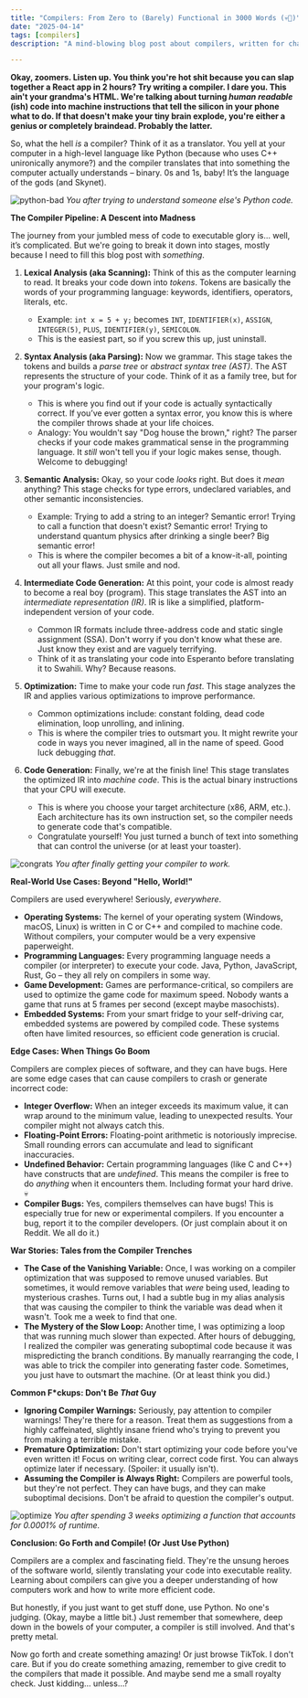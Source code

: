 ```yaml
---
title: "Compilers: From Zero to (Barely) Functional in 3000 Words (💀🙏)"
date: "2025-04-14"
tags: [compilers]
description: "A mind-blowing blog post about compilers, written for chaotic Gen Z engineers who probably have ADHD (no offense)."

---
```


**Okay, zoomers. Listen up. You think you're hot shit because you can slap together a React app in 2 hours? Try writing a compiler. I dare you. This ain't your grandma's HTML. We're talking about turning *human readable* (ish) code into machine instructions that tell the silicon in your phone what to do. If that doesn't make your tiny brain explode, you're either a genius or completely braindead. Probably the latter.**

So, what the hell *is* a compiler? Think of it as a translator. You yell at your computer in a high-level language like Python (because who uses C++ unironically anymore?) and the compiler translates that into something the computer actually understands – binary. 0s and 1s, baby! It’s the language of the gods (and Skynet).

![python-bad](https://i.imgflip.com/3r4b7d.jpg)
*You after trying to understand someone else's Python code.*

**The Compiler Pipeline: A Descent into Madness**

The journey from your jumbled mess of code to executable glory is… well, it’s complicated. But we're going to break it down into stages, mostly because I need to fill this blog post with *something*.

1.  **Lexical Analysis (aka Scanning):** Think of this as the computer learning to read. It breaks your code down into *tokens*. Tokens are basically the words of your programming language: keywords, identifiers, operators, literals, etc.
    *   Example: `int x = 5 + y;` becomes `INT`, `IDENTIFIER(x)`, `ASSIGN`, `INTEGER(5)`, `PLUS`, `IDENTIFIER(y)`, `SEMICOLON`.
    *   This is the easiest part, so if you screw this up, just uninstall.

2.  **Syntax Analysis (aka Parsing):** Now we grammar. This stage takes the tokens and builds a *parse tree* or *abstract syntax tree (AST)*. The AST represents the structure of your code. Think of it as a family tree, but for your program's logic.
    *   This is where you find out if your code is actually syntactically correct. If you’ve ever gotten a syntax error, you know this is where the compiler throws shade at your life choices.
    *   Analogy: You wouldn't say "Dog house the brown," right? The parser checks if your code makes grammatical sense in the programming language. It *still* won't tell you if your logic makes sense, though. Welcome to debugging!

3.  **Semantic Analysis:** Okay, so your code *looks* right. But does it *mean* anything? This stage checks for type errors, undeclared variables, and other semantic inconsistencies.
    *   Example: Trying to add a string to an integer? Semantic error! Trying to call a function that doesn't exist? Semantic error! Trying to understand quantum physics after drinking a single beer? Big semantic error!
    *   This is where the compiler becomes a bit of a know-it-all, pointing out all your flaws. Just smile and nod.

4.  **Intermediate Code Generation:** At this point, your code is almost ready to become a real boy (program). This stage translates the AST into an *intermediate representation (IR)*. IR is like a simplified, platform-independent version of your code.
    *   Common IR formats include three-address code and static single assignment (SSA). Don't worry if you don't know what these are. Just know they exist and are vaguely terrifying.
    *   Think of it as translating your code into Esperanto before translating it to Swahili. Why? Because reasons.

5.  **Optimization:** Time to make your code run *fast*. This stage analyzes the IR and applies various optimizations to improve performance.
    *   Common optimizations include: constant folding, dead code elimination, loop unrolling, and inlining.
    *   This is where the compiler tries to outsmart you. It might rewrite your code in ways you never imagined, all in the name of speed. Good luck debugging *that*.

6.  **Code Generation:** Finally, we're at the finish line! This stage translates the optimized IR into *machine code*. This is the actual binary instructions that your CPU will execute.
    *   This is where you choose your target architecture (x86, ARM, etc.). Each architecture has its own instruction set, so the compiler needs to generate code that's compatible.
    *   Congratulate yourself! You just turned a bunch of text into something that can control the universe (or at least your toaster).

![congrats](https://i.kym-cdn.com/photos/images/newsfeed/000/963/355/55f.jpg)
*You after finally getting your compiler to work.*

**Real-World Use Cases: Beyond "Hello, World!"**

Compilers are used everywhere! Seriously, *everywhere*.

*   **Operating Systems:** The kernel of your operating system (Windows, macOS, Linux) is written in C or C++ and compiled to machine code. Without compilers, your computer would be a very expensive paperweight.
*   **Programming Languages:** Every programming language needs a compiler (or interpreter) to execute your code. Java, Python, JavaScript, Rust, Go – they all rely on compilers in some way.
*   **Game Development:** Games are performance-critical, so compilers are used to optimize the game code for maximum speed. Nobody wants a game that runs at 5 frames per second (except maybe masochists).
*   **Embedded Systems:** From your smart fridge to your self-driving car, embedded systems are powered by compiled code. These systems often have limited resources, so efficient code generation is crucial.

**Edge Cases: When Things Go Boom**

Compilers are complex pieces of software, and they can have bugs. Here are some edge cases that can cause compilers to crash or generate incorrect code:

*   **Integer Overflow:** When an integer exceeds its maximum value, it can wrap around to the minimum value, leading to unexpected results. Your compiler might not always catch this.
*   **Floating-Point Errors:** Floating-point arithmetic is notoriously imprecise. Small rounding errors can accumulate and lead to significant inaccuracies.
*   **Undefined Behavior:** Certain programming languages (like C and C++) have constructs that are *undefined*. This means the compiler is free to do *anything* when it encounters them. Including format your hard drive. 💀
*   **Compiler Bugs:** Yes, compilers themselves can have bugs! This is especially true for new or experimental compilers. If you encounter a bug, report it to the compiler developers. (Or just complain about it on Reddit. We all do it.)

**War Stories: Tales from the Compiler Trenches**

*   **The Case of the Vanishing Variable:** Once, I was working on a compiler optimization that was supposed to remove unused variables. But sometimes, it would remove variables that *were* being used, leading to mysterious crashes. Turns out, I had a subtle bug in my alias analysis that was causing the compiler to think the variable was dead when it wasn't. Took me a week to find that one.
*   **The Mystery of the Slow Loop:** Another time, I was optimizing a loop that was running much slower than expected. After hours of debugging, I realized the compiler was generating suboptimal code because it was mispredicting the branch conditions. By manually rearranging the code, I was able to trick the compiler into generating faster code. Sometimes, you just have to outsmart the machine. (Or at least think you did.)

**Common F\*ckups: Don't Be *That* Guy**

*   **Ignoring Compiler Warnings:** Seriously, pay attention to compiler warnings! They're there for a reason. Treat them as suggestions from a highly caffeinated, slightly insane friend who's trying to prevent you from making a terrible mistake.
*   **Premature Optimization:** Don't start optimizing your code before you've even written it! Focus on writing clear, correct code first. You can always optimize later if necessary. (Spoiler: it usually isn't).
*   **Assuming the Compiler is Always Right:** Compilers are powerful tools, but they're not perfect. They can have bugs, and they can make suboptimal decisions. Don't be afraid to question the compiler's output.

![optimize](https://imgflip.com/i/47y850)
*You after spending 3 weeks optimizing a function that accounts for 0.0001% of runtime.*

**Conclusion: Go Forth and Compile! (Or Just Use Python)**

Compilers are a complex and fascinating field. They're the unsung heroes of the software world, silently translating your code into executable reality. Learning about compilers can give you a deeper understanding of how computers work and how to write more efficient code.

But honestly, if you just want to get stuff done, use Python. No one's judging. (Okay, maybe a little bit.) Just remember that somewhere, deep down in the bowels of your computer, a compiler is still involved. And that's pretty metal.

Now go forth and create something amazing! Or just browse TikTok. I don't care. But if you do create something amazing, remember to give credit to the compilers that made it possible. And maybe send me a small royalty check. Just kidding… unless…?
